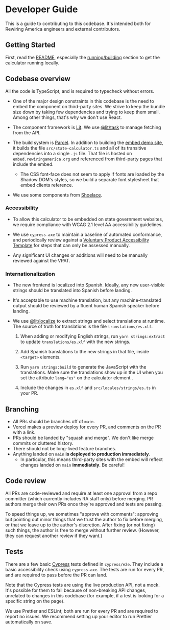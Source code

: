 # Developer Guide

This is a guide to contributing to this codebase. It's intended both for Rewiring America engineers and external contributors.

## Getting Started

First, read the [README](README.md), especially the [running/building](README.md#running--building) section to get the calculator running locally.

## Codebase overview

All the code is TypeScript, and is required to typecheck without errors.

- One of the major design constraints in this codebase is the need to embed the component on third-party sites. We strive to keep the bundle size down by taking few dependencies and trying to keep them small. Among other things, that's why we don't use React.

- The component framework is [Lit](https://lit.dev/docs/v2/). We use [@lit/task](https://github.com/lit/lit/blob/HEAD/packages/task/README.md) to manage fetching from the API.

- The build system is [Parcel](https://parceljs.org). In addition to building the [embed demo site](https://embed.rewiringamerica.org), it builds the file `src/state-calculator.ts` and all of its transitive dependencies into a single `.js` file. That file is hosted on `embed.rewiringamerica.org` and referenced from third-party pages that include the embed.

  - The CSS font-face does not seem to apply if fonts are loaded by the Shadow DOM's styles, so we build a separate font stylesheet that embed clients reference.

- We use some components from [Shoelace](https://shoelace.style/).

### Accessibility

- To allow this calculator to be embedded on state government websites, we require compliance with WCAG 2.1 level AA accessibility guidelines.

- We use `cypress-axe` to maintain a baseline of automated conformance, and periodically review against a [Voluntary Product Accessibility Template](https://www.itic.org/policy/accessibility/vpat) for steps that can only be assessed manually.

- Any significant UI changes or additions will need to be manually reviewed against the VPAT.

### Internationalization

- The new frontend is localized into Spanish. Ideally, any new user-visible strings should be translated into Spanish before landing.

- It's acceptable to use machine translation, but any machine-translated output should be reviewed by a fluent human Spanish speaker before landing.

- We use [@lit/localize](https://lit.dev/docs/localization/overview/) to extract strings and select translations at runtime. The source of truth for translations is the file `translations/es.xlf`.

  1. When adding or modifying English strings, run `yarn strings:extract` to update `translations/es.xlf` with the new strings.

  2. Add Spanish translations to the new strings in that file, inside `<target>` elements.

  3. Run `yarn strings:build` to generate the JavaScript with the translations. Make sure the translations show up in the UI when you set the attribute `lang="es"` on the calculator element .

  4. Include the changes in `es.xlf` and `src/locales/strings/es.ts` in your PR.

## Branching

- All PRs should be branches off of `main`.
- Vercel makes a preview deploy for every PR, and comments on the PR with a link.
- PRs should be landed by "squash and merge". We don't like merge commits or cluttered history.
- There should not be long-lived feature branches.
- Anything landed on `main` **is deployed to production immediately**.
  - In particular, this means third-party sites with the embed will reflect changes landed on `main` **immediately**. Be careful!

## Code review

All PRs are code-reviewed and require at least one approval from a repo committer (which currently includes RA staff only) before merging. PR authors merge their own PRs once they're approved and tests are passing.

To speed things up, we sometimes "approve with comments": approving but pointing out minor things that we trust the author to fix before merging, or that we leave up to the author's discretion. After fixing (or not fixing) such things, the author is free to merge without further review. (However, they can request another review if they want.)

## Tests

There are a few basic [Cypress](https://cypress.io) tests defined in `cypress/e2e`. They include a basic accessibility check using `cypress-axe`. The tests are run for every PR, and are required to pass before the PR can land.

Note that the Cypress tests are using the live production API, not a mock. It's possible for them to fail because of non-breaking API changes, unrelated to changes in this codebase (for example, if a test is looking for a specific string on the page).

We use Prettier and ESLint; both are run for every PR and are required to report no issues. We recommend setting up your editor to run Prettier automatically on save.
